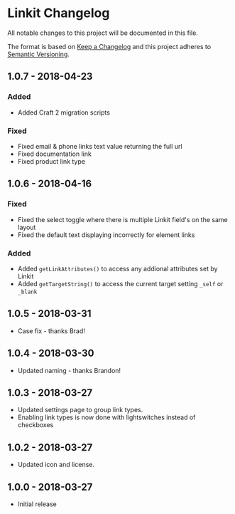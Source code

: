 # Linkit Changelog

All notable changes to this project will be documented in this file.

The format is based on [Keep a Changelog](http://keepachangelog.com/) and this project adheres to [Semantic Versioning](http://semver.org/).

## 1.0.7 - 2018-04-23

### Added

*   Added Craft 2 migration scripts

### Fixed

*   Fixed email & phone links text value returning the full url
*   Fixed documentation link
*   Fixed product link type

## 1.0.6 - 2018-04-16

### Fixed

*   Fixed the select toggle where there is multiple Linkit field's on the same layout
*   Fixed the default text displaying incorrectly for element links

### Added

*   Added `getLinkAttributes()` to access any addional attributes set by Linkit
*   Added `getTargetString()` to access the current target setting `_self` or `_blank`

## 1.0.5 - 2018-03-31

*   Case fix - thanks Brad!

## 1.0.4 - 2018-03-30

*   Updated naming - thanks Brandon!

## 1.0.3 - 2018-03-27

*   Updated settings page to group link types.
*   Enabling link types is now done with lightswitches instead of checkboxes

## 1.0.2 - 2018-03-27

*   Updated icon and license.

## 1.0.0 - 2018-03-27

*   Initial release
